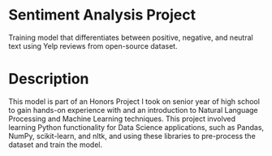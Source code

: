 # Sentiment Analysis Project
Training model that differentiates between positive, negative, and neutral text using Yelp reviews from open-source dataset.
# Description
This model is part of an Honors Project I took on senior year of high school to gain hands-on experience with and an introduction to Natural Language Processing and Machine Learning techniques. This project involved learning Python functionality for Data Science applications, such as Pandas, NumPy, scikit-learn, and nltk, and using these libraries to pre-process the dataset and train the model.
